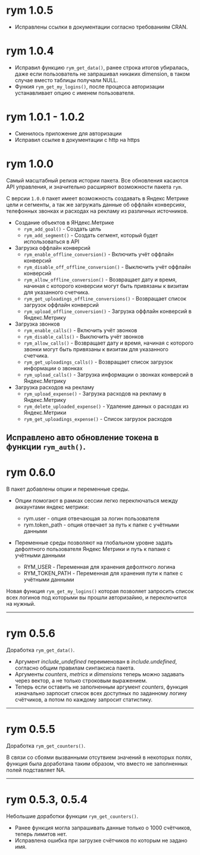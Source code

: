 # rym 1.0.5

* Исправлены ссылки в документации согласно требованиям CRAN.

# rym 1.0.4

* Исправил функцию `rym_get_data()`, ранее строка итогов убиралась, даже если пользователь не запрашивал никаких dimension, в таком случае вместо таблицы получали NULL.
* Функия `rym_get_my_logins()`, после процесса авторизации устанавливает опцию с именем пользователя.

# rym 1.0.1 - 1.0.2

* Сменилось приложение для авторизации
* Исправил ссылке в документации с http на https

# rym 1.0.0

Самый масштабный релизв истории пакета. Все обновления касаются API управления, и значительно расширяют возможности пакета `rym`.

С версии `1.0.0` пакет имеет возможность создавать в Яндекс Метрике цели и сегменты, а так же загружать данные об оффлайн конверсиях, телефонных звонках и расходах на рекламу из различных источников. 

* Создание объектов в ЯНдекс.Метрике
    * `rym_add_goal()` - Создать цель
    * `rym_add_segment()` - Создать сегмент, который будет использоваться в API
* Загрузка оффлайн конверсий
    * `rym_enable_offline_conversion()` - Включить учёт оффлайн конверсий
    * `rym_disable_off_offline_conversion()` - Выключить учёт оффлайн конверсий
    * `rym_allow_offline_conversion()` - Возвращает дату и время, начиная с которого конверсии могут быть привязаны к визитам для указанного счетчика.
    * `rym_get_uploadings_offline_conversions()` - Возвращает список загрузок оффлайн конверсий
    * `rym_upload_offline_conversion()` - Загрузка оффлайн конверсий в Яндекс.Метрику
* Загрузка звонков
    * `rym_enable_calls()` - Включить учёт звонков
    * `rym_disable_calls()` - Выключить учёт звонков
    * `rym_allow_calls()` - Возвращает дату и время, начиная с которого звонки могут быть привязаны к визитам для указанного счетчика.
    * `rym_get_uploadings_calls()` - Возвращает список загрузок информации о звонках
    * `rym_upload_calls()` - Загрузка информации о звонках конверсий в Яндекс.Метрику
* Загрузка расходов на рекламу
    * `rym_upload_expense()` - Загрузка расходов на рекламу в Яндекс.Метрику
    * `rym_delete_uploaded_expense()` - Удаление данных о расходах из Яндекс.Метрики
    * `rym_get_uploadings_expense()` - Список загрузок расходов

Исправлено авто обновление токена в функции `rym_auth()`.
---

# rym 0.6.0

В пакет добавлены опции и переменные среды.

* Опции помогают в рамках сессии легко переключаться между аккаунтами яндекс метрики:
    * rym.user - опция отвечающая за логин пользователя
	* rym.token_path - опция отвечает за путь к папке с учётными данными
	
* Переменные среды позволяют на глобальном уровне задать дефолтного пользователя Яндекс Метрики и путь к папаке с учётными данными
    * RYM_USER - Переменная для хранения дефолтного логина
	* RYM_TOKEN_PATH - Переменная для хранения пути к папке с учётными данными
	
Новая функция `rym_get_my_logins()` которая позволяет запросить список всех логинов под которыми вы прошли авторизайию, и переключится на нужный.	

---

# rym 0.5.6

Доработка `rym_get_data()`.

* Аргумент *include_undefined* переименован в *include.undefined*, согласно общим правилам синтаксиса пакета.
* Аргументы *counters*, *metrics* и *dimensions* теперь можно задавать через вектор, а не только строковым выражением.
* Теперь если оставить не заполненным аргумент *counters*, функция изначально зарпосит список всех доступных по заданному логину счётчиков, а потом по каждому запросит статистику.

---

# rym 0.5.5

Доработка `rym_get_counters()`.

В связи со сбоями вызванными отсутвием значений в некоторых полях, функция была доработана таким образом, что вместо не заполненных полей подставляет NA.

---

# rym 0.5.3, 0.5.4

Небольшие доработки функции `rym_get_counters()`.

* Ранее функция могла запрашивать данные только о 1000 счётчиков, теперь лимитов нет.
* Исправлена ошибка при загрузке счётчиков по которым не задано имя.
